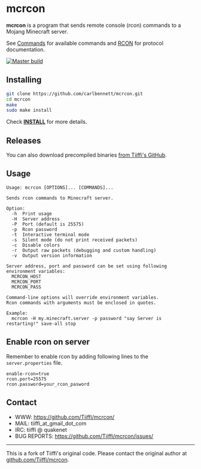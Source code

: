 <!-- vim: set colorcolumn=: -->
# mcrcon
**mcrcon** is a program that sends remote console (rcon) commands to a Mojang Minecraft server.

See [Commands](https://minecraft.gamepedia.com/Commands) for available commands and [RCON](https://wiki.vg/RCON) for protocol documentation.

[![Master build](https://api.travis-ci.org/carlbennett/mcrcon.svg?branch=master)](https://travis-ci.org/carlbennett/mcrcon)

## Installing
```sh
git clone https://github.com/carlbennett/mcrcon.git
cd mcrcon
make
sudo make install
```

Check [**INSTALL**](./INSTALL.md) for more details.

## Releases

You can also download precompiled binaries [from Tiiffi's GitHub](https://github.com/Tiiffi/mcrcon/releases/latest).

## Usage
```
Usage: mcrcon [OPTIONS]... [COMMANDS]...

Sends rcon commands to Minecraft server.

Option:
  -h  Print usage
  -H  Server address
  -P  Port (default is 25575)
  -p  Rcon password
  -t  Interactive terminal mode
  -s  Silent mode (do not print received packets)
  -c  Disable colors
  -r  Output raw packets (debugging and custom handling)
  -v  Output version information

Server address, port and password can be set using following environment variables:
  MCRCON_HOST
  MCRCON_PORT
  MCRCON_PASS

Command-line options will override environment variables.
Rcon commands with arguments must be enclosed in quotes.

Example:
  mcrcon -H my.minecraft.server -p password "say Server is restarting!" save-all stop
```

## Enable rcon on server

Remember to enable rcon by adding following lines to the `server.properties` file.

```
enable-rcon=true
rcon.port=25575
rcon.password=your_rcon_pasword
```

## Contact

* WWW:         https://github.com/Tiiffi/mcrcon/
* MAIL:        tiiffi_at_gmail_dot_com
* IRC:         tiiffi @ quakenet
* BUG REPORTS: https://github.com/Tiiffi/mcrcon/issues/

---

This is a fork of Tiiffi's original code. Please contact the original author at [github.com/Tiiffi/mcrcon](https://github.com/Tiiffi/mcrcon/).
